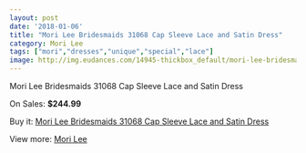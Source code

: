 ```yaml
---
layout: post
date: '2018-01-06'
title: "Mori Lee Bridesmaids 31068 Cap Sleeve Lace and Satin Dress"
category: Mori Lee
tags: ["mori","dresses","unique","special","lace"]
image: http://img.eudances.com/14945-thickbox_default/mori-lee-bridesmaids-31068-cap-sleeve-lace-and-satin-dress.jpg
---
```

Mori Lee Bridesmaids 31068 Cap Sleeve Lace and Satin Dress

On Sales: **$244.99**
<a href="https://www.eudances.com/en/mori-lee/4444-mori-lee-bridesmaids-31068-cap-sleeve-lace-and-satin-dress.html"><amp-img layout="responsive" width="600" height="600" src="//img.eudances.com/14945-thickbox_default/mori-lee-bridesmaids-31068-cap-sleeve-lace-and-satin-dress.jpg" alt="Mori Lee Bridesmaids 31068 Cap Sleeve Lace and Satin Dress 0" /></a>
<a href="https://www.eudances.com/en/mori-lee/4444-mori-lee-bridesmaids-31068-cap-sleeve-lace-and-satin-dress.html"><amp-img layout="responsive" width="600" height="600" src="//img.eudances.com/14948-thickbox_default/mori-lee-bridesmaids-31068-cap-sleeve-lace-and-satin-dress.jpg" alt="Mori Lee Bridesmaids 31068 Cap Sleeve Lace and Satin Dress 1" /></a>
<a href="https://www.eudances.com/en/mori-lee/4444-mori-lee-bridesmaids-31068-cap-sleeve-lace-and-satin-dress.html"><amp-img layout="responsive" width="600" height="600" src="//img.eudances.com/14947-thickbox_default/mori-lee-bridesmaids-31068-cap-sleeve-lace-and-satin-dress.jpg" alt="Mori Lee Bridesmaids 31068 Cap Sleeve Lace and Satin Dress 2" /></a>
<a href="https://www.eudances.com/en/mori-lee/4444-mori-lee-bridesmaids-31068-cap-sleeve-lace-and-satin-dress.html"><amp-img layout="responsive" width="600" height="600" src="//img.eudances.com/14946-thickbox_default/mori-lee-bridesmaids-31068-cap-sleeve-lace-and-satin-dress.jpg" alt="Mori Lee Bridesmaids 31068 Cap Sleeve Lace and Satin Dress 3" /></a>

Buy it: [Mori Lee Bridesmaids 31068 Cap Sleeve Lace and Satin Dress](https://www.eudances.com/en/mori-lee/4444-mori-lee-bridesmaids-31068-cap-sleeve-lace-and-satin-dress.html "Mori Lee Bridesmaids 31068 Cap Sleeve Lace and Satin Dress")

View more: [Mori Lee](https://www.eudances.com/en/65-mori-lee "Mori Lee")